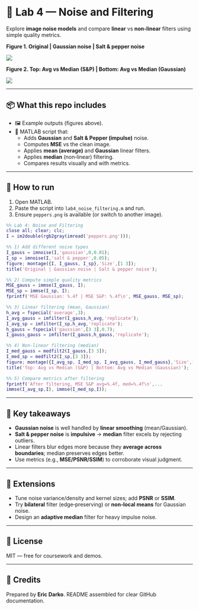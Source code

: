 # 🧪 Lab 4 — Noise and Filtering

Explore **image noise models** and compare **linear** vs **non‑linear** filters using simple quality metrics.


**Figure 1. Original | Gaussian noise | Salt & pepper noise**

![](lab4_figs/fig1.png)


**Figure 2. Top: Avg vs Median (S&P) | Bottom: Avg vs Median (Gaussian)**

![](lab4_figs/fig2.png)

---

## 📦 What this repo includes
- 🖼️ Example outputs (figures above).
- 🧪 MATLAB script that:
  - Adds **Gaussian** and **Salt & Pepper (impulse)** noise.
  - Computes **MSE** vs the clean image.
  - Applies **mean (average)** and **Gaussian** linear filters.
  - Applies **median** (non‑linear) filtering.
  - Compares results visually and with metrics.

---

## 🚀 How to run
1. Open MATLAB.
2. Paste the script into `lab4_noise_filtering.m` and run.
3. Ensure `peppers.png` is available (or switch to another image).

```matlab
%% Lab 4: Noise and Filtering
close all; clear; clc;
I = im2double(rgb2gray(imread('peppers.png')));

%% 1) Add different noise types
I_gauss = imnoise(I,'gaussian',0,0.01);
I_sp = imnoise(I,'salt & pepper',0.05);
figure; montage({I, I_gauss, I_sp},'Size',[1 3]);
title('Original | Gaussian noise | Salt & pepper noise');

%% 2) Compute simple quality metrics
MSE_gauss = immse(I_gauss, I);
MSE_sp = immse(I_sp, I);
fprintf('MSE Gaussian: %.4f | MSE S&P: %.4f\n', MSE_gauss, MSE_sp);

%% 3) Linear filtering (mean, Gaussian)
h_avg = fspecial('average',3);
I_avg_gauss = imfilter(I_gauss,h_avg,'replicate');
I_avg_sp = imfilter(I_sp,h_avg,'replicate');
h_gauss = fspecial('gaussian',[3 3],0.7);
I_gauss_gauss = imfilter(I_gauss,h_gauss,'replicate');

%% 4) Non-linear filtering (median)
I_med_gauss = medfilt2(I_gauss,[3 3]);
I_med_sp = medfilt2(I_sp,[3 3]);
figure; montage({I_avg_sp, I_med_sp, I_avg_gauss, I_med_gauss},'Size',[2 2]);
title('Top: Avg vs Median (S&P) | Bottom: Avg vs Median (Gaussian)');

%% 5) Compare metrics after filtering
fprintf('After filtering, MSE S&P avg=%.4f, med=%.4f\n',...
immse(I_avg_sp,I), immse(I_med_sp,I));
```

---

## 🧠 Key takeaways
- **Gaussian noise** is well handled by **linear smoothing** (mean/Gaussian).
- **Salt & pepper noise** is **impulsive** → **median** filter excels by rejecting outliers.
- Linear filters blur edges more because they **average across boundaries**; median preserves edges better.
- Use metrics (e.g., **MSE/PSNR/SSIM**) to corroborate visual judgment.

---

## 🔧 Extensions
- Tune noise variance/density and kernel sizes; add **PSNR** or **SSIM**.
- Try **bilateral** filter (edge‑preserving) or **non‑local means** for Gaussian noise.
- Design an **adaptive median** filter for heavy impulse noise.

---

## 📜 License
MIT — free for coursework and demos.

---

## 🙌 Credits
Prepared by **Eric Darko**. README assembled for clear GitHub documentation.
